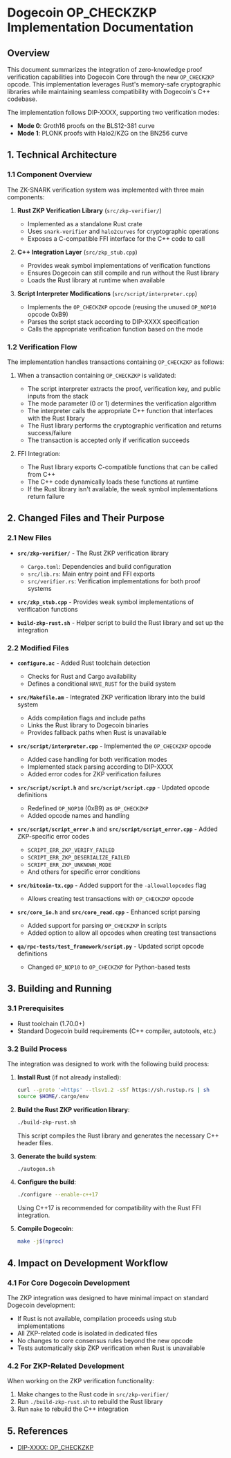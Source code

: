 # Dogecoin OP_CHECKZKP Implementation Documentation

## Overview

This document summarizes the integration of zero-knowledge proof verification capabilities into Dogecoin Core through the new `OP_CHECKZKP` opcode. This implementation leverages Rust's memory-safe cryptographic libraries while maintaining seamless compatibility with Dogecoin's C++ codebase.

The implementation follows DIP-XXXX, supporting two verification modes:
- **Mode 0**: Groth16 proofs on the BLS12-381 curve
- **Mode 1**: PLONK proofs with Halo2/KZG on the BN256 curve

## 1. Technical Architecture

### 1.1 Component Overview

The ZK-SNARK verification system was implemented with three main components:

1. **Rust ZKP Verification Library** (`src/zkp-verifier/`)
   - Implemented as a standalone Rust crate
   - Uses `snark-verifier` and `halo2curves` for cryptographic operations
   - Exposes a C-compatible FFI interface for the C++ code to call

2. **C++ Integration Layer** (`src/zkp_stub.cpp`)
   - Provides weak symbol implementations of verification functions
   - Ensures Dogecoin can still compile and run without the Rust library
   - Loads the Rust library at runtime when available

3. **Script Interpreter Modifications** (`src/script/interpreter.cpp`)
   - Implements the `OP_CHECKZKP` opcode (reusing the unused `OP_NOP10` opcode 0xB9)
   - Parses the script stack according to DIP-XXXX specification
   - Calls the appropriate verification function based on the mode

### 1.2 Verification Flow

The implementation handles transactions containing `OP_CHECKZKP` as follows:

1. When a transaction containing `OP_CHECKZKP` is validated:
   - The script interpreter extracts the proof, verification key, and public inputs from the stack
   - The mode parameter (0 or 1) determines the verification algorithm
   - The interpreter calls the appropriate C++ function that interfaces with the Rust library
   - The Rust library performs the cryptographic verification and returns success/failure
   - The transaction is accepted only if verification succeeds

2. FFI Integration:
   - The Rust library exports C-compatible functions that can be called from C++
   - The C++ code dynamically loads these functions at runtime
   - If the Rust library isn't available, the weak symbol implementations return failure

## 2. Changed Files and Their Purpose

### 2.1 New Files

- **`src/zkp-verifier/`** - The Rust ZKP verification library
  - `Cargo.toml`: Dependencies and build configuration
  - `src/lib.rs`: Main entry point and FFI exports
  - `src/verifier.rs`: Verification implementations for both proof systems

- **`src/zkp_stub.cpp`** - Provides weak symbol implementations of verification functions

- **`build-zkp-rust.sh`** - Helper script to build the Rust library and set up the integration

### 2.2 Modified Files

- **`configure.ac`** - Added Rust toolchain detection
  - Checks for Rust and Cargo availability
  - Defines a conditional `HAVE_RUST` for the build system

- **`src/Makefile.am`** - Integrated ZKP verification library into the build system
  - Adds compilation flags and include paths
  - Links the Rust library to Dogecoin binaries
  - Provides fallback paths when Rust is unavailable

- **`src/script/interpreter.cpp`** - Implemented the `OP_CHECKZKP` opcode
  - Added case handling for both verification modes
  - Implemented stack parsing according to DIP-XXXX
  - Added error codes for ZKP verification failures

- **`src/script/script.h`** and **`src/script/script.cpp`** - Updated opcode definitions
  - Redefined `OP_NOP10` (0xB9) as `OP_CHECKZKP`
  - Added opcode names and handling

- **`src/script/script_error.h`** and **`src/script/script_error.cpp`** - Added ZKP-specific error codes
  - `SCRIPT_ERR_ZKP_VERIFY_FAILED`
  - `SCRIPT_ERR_ZKP_DESERIALIZE_FAILED`
  - `SCRIPT_ERR_ZKP_UNKNOWN_MODE`
  - And others for specific error conditions

- **`src/bitcoin-tx.cpp`** - Added support for the `-allowallopcodes` flag
  - Allows creating test transactions with `OP_CHECKZKP` opcode

- **`src/core_io.h`** and **`src/core_read.cpp`** - Enhanced script parsing
  - Added support for parsing `OP_CHECKZKP` in scripts
  - Added option to allow all opcodes when creating test transactions

- **`qa/rpc-tests/test_framework/script.py`** - Updated script opcode definitions
  - Changed `OP_NOP10` to `OP_CHECKZKP` for Python-based tests

## 3. Building and Running

### 3.1 Prerequisites

- Rust toolchain (1.70.0+)
- Standard Dogecoin build requirements (C++ compiler, autotools, etc.)

### 3.2 Build Process

The integration was designed to work with the following build process:

1. **Install Rust** (if not already installed):
   ```bash
   curl --proto '=https' --tlsv1.2 -sSf https://sh.rustup.rs | sh
   source $HOME/.cargo/env
   ```

2. **Build the Rust ZKP verification library**:
   ```bash
   ./build-zkp-rust.sh
   ```
   This script compiles the Rust library and generates the necessary C++ header files.

3. **Generate the build system**:
   ```bash
   ./autogen.sh
   ```

4. **Configure the build**:
   ```bash
   ./configure --enable-c++17
   ```
   Using C++17 is recommended for compatibility with the Rust FFI integration.

5. **Compile Dogecoin**:
   ```bash
   make -j$(nproc)
   ```

## 4. Impact on Development Workflow

### 4.1 For Core Dogecoin Development

The ZKP integration was designed to have minimal impact on standard Dogecoin development:

- If Rust is not available, compilation proceeds using stub implementations
- All ZKP-related code is isolated in dedicated files
- No changes to core consensus rules beyond the new opcode
- Tests automatically skip ZKP verification when Rust is unavailable

### 4.2 For ZKP-Related Development

When working on the ZKP verification functionality:

1. Make changes to the Rust code in `src/zkp-verifier/`
2. Run `./build-zkp-rust.sh` to rebuild the Rust library
3. Run `make` to rebuild the C++ integration

## 5. References

- [DIP-XXXX: OP_CHECKZKP](https://github.com/DogeOS69/DIP-OP_CHECKZKP/blob/main/dip-xxxx.mediawiki)